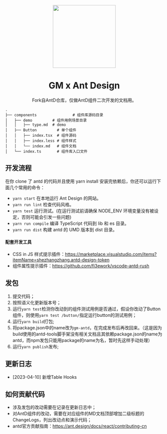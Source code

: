 <p align="center">
  <a href="https://ant.design">
    <img width="200" src="https://gw.alipayobjects.com/zos/rmsportal/KDpgvguMpGfqaHPjicRK.svg">
  </a>
</p>

<h1 align="center">GM x Ant Design</h1>

<div align="center">

Fork自AntD仓库，仅做AntD组件二次开发的文档用。

</div>

```
.
├── components                # 组件库源码目录
│   ├── demo         # 组件用例场景目录
│   │   ├── type.md  # demo
│   ├── Button         # 单个组件
│   │   ├── index.tsx  # 组件源码
│   │   ├── index.less # 组件样式
│   │   └── index.md   # 组件文档
│   └── index.ts       # 组件库入口文件

```

## 开发流程
在你 clone 了 antd 的代码并且使用 yarn install 安装完依赖后，你还可以运行下面几个常用的命令：
- `yarn start` 在本地运行 Ant Design 的网站。
- `yarn run lint` 检查代码风格。
- `yarn test` 运行测试。(在运行测试前请确保 NODE_ENV 环境变量没有被设定，否则可能会引发一些问题)
- `yarn run compile` 编译 TypeScript 代码到 lib 和 es 目录。
- `yarn run dist` 构建 antd 的 UMD 版本到 dist 目录。

#### 配套开发工具
- CSS in JS 样式提示插件：https://marketplace.visualstudio.com/items?itemName=shezhangzhang.antd-design-token
- 组件属性提示插件：https://github.com/fi3ework/vscode-antd-rush

## 发包
1. 提交代码；
2. 按照语义化更新版本号；
3. 运行`yarn test`检测你改动到的组件测试用例是否通过，假设你改动了Button组件，则使用`yarn test /button/`指定运行button的测试用例；
4. 运行`yarn build`打包;
5. 将package.json中的name改为`gm-antd`，在完成发布后再改回来。（这是因为build使用的antd-tools脚手架没有相关文档且其依赖package.json的name为antd，而npm发包只能用package的name为名，暂时先这样手动处理）
5. 运行`yarn publish`发布;

## 更新日志
- [2023-04-10] 新增Table Hooks

## 如何贡献代码
- 涉及发包的改动需要在记录在更新日志中；
- 对AntD组件的改动，需要在对应组件的MD文档顶部增加二级标题的ChangeLogs，列出改动点和演示代码；
- antd官方贡献指南：https://ant.design/docs/react/contributing-cn
